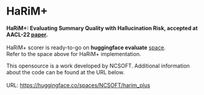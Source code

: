 # HaRiM+
**HaRiM+: Evaluating Summary Quality with Hallucination Risk, accepted at AACL-22 [paper](https://arxiv.org/abs/2211.12118).** <br />
<br />
HaRiM+ scorer is ready-to-go on **huggingface evaluate** [space](https://https://huggingface.co/spaces/NCSOFT/harim_plus). <br />
Refer to the space above for HaRiM+ implementation.

This opensource is a work developed by NCSOFT. Additional information about the code can be found at the URL below. <br>
<br>
URL: https://huggingface.co/spaces/NCSOFT/harim_plus
